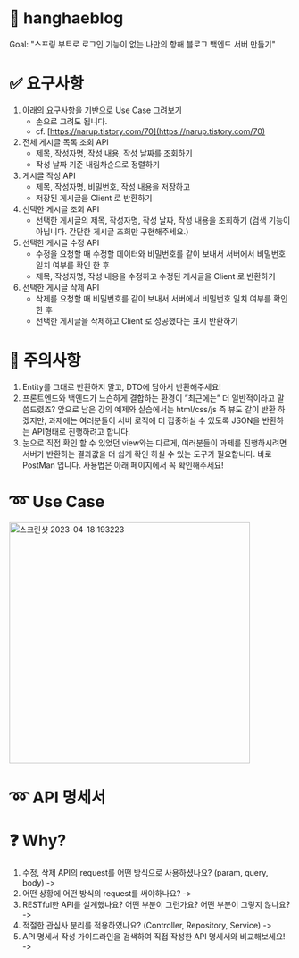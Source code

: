 # 🏁 hanghaeblog
Goal:  "스프링 부트로 로그인 기능이 없는 나만의 항해 블로그 백엔드 서버 만들기"

# ✅ 요구사항
1. 아래의 요구사항을 기반으로 Use Case 그려보기
    - 손으로 그려도 됩니다.
    - cf. [https://narup.tistory.com/70](https://narup.tistory.com/70)
2. 전체 게시글 목록 조회 API
    - 제목, 작성자명, 작성 내용, 작성 날짜를 조회하기
    - 작성 날짜 기준 내림차순으로 정렬하기
3. 게시글 작성 API 
    - 제목, 작성자명, 비밀번호, 작성 내용을 저장하고
    - 저장된 게시글을 Client 로 반환하기
4. 선택한 게시글 조회 API 
    - 선택한 게시글의 제목, 작성자명, 작성 날짜, 작성 내용을 조회하기 
    (검색 기능이 아닙니다. 간단한 게시글 조회만 구현해주세요.)
5. 선택한 게시글 수정 API
    - 수정을 요청할 때 수정할 데이터와 비밀번호를 같이 보내서 서버에서 비밀번호 일치 여부를 확인 한 후
    - 제목, 작성자명, 작성 내용을 수정하고 수정된 게시글을 Client 로 반환하기
6. 선택한 게시글 삭제 API
    - 삭제를 요청할 때 비밀번호를 같이 보내서 서버에서 비밀번호 일치 여부를 확인 한 후
    - 선택한 게시글을 삭제하고 Client 로 성공했다는 표시 반환하기

# 🔺 주의사항
1. Entity를 그대로 반환하지 말고, DTO에 담아서 반환해주세요!
2. 프론트엔드와 백엔드가 느슨하게 결합하는 환경이 ”최근에는” 더 일반적이라고 말씀드렸죠? 앞으로 남은 강의 예제와 실습에서는 html/css/js 즉 뷰도 같이 반환 하겠지만, 과제에는 여러분들이 서버 로직에 더 집중하실 수 있도록 JSON을 반환하는 API형태로 진행하려고 합니다.
3. 눈으로 직접 확인 할 수 있었던 view와는 다르게, 여러분들이 과제를 진행하시려면 서버가 반환하는 결과값을 더 쉽게 확인 하실 수 있는 도구가 필요합니다. 바로 PostMan 입니다. 사용법은 아래 페이지에서 꼭 확인해주세요!

# ➿ Use Case

<img width="431" alt="스크린샷 2023-04-18 193223" src="https://user-images.githubusercontent.com/129656095/232751167-03bca18a-c7bf-4f82-b865-f55a2acdef0f.png">

# ➿ API 명세서

# ❓ Why?
1. 수정, 삭제 API의 request를 어떤 방식으로 사용하셨나요? (param, query, body)
->
2. 어떤 상황에 어떤 방식의 request를 써야하나요?
->
3. RESTful한 API를 설계했나요? 어떤 부분이 그런가요? 어떤 부분이 그렇지 않나요?
->
4. 적절한 관심사 분리를 적용하였나요? (Controller, Repository, Service)
->
5. API 명세서 작성 가이드라인을 검색하여 직접 작성한 API 명세서와 비교해보세요!
->
